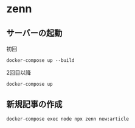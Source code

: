 # zenn

## サーバーの起動
初回
```shell
docker-compose up --build
```

2回目以降
```shell
docker-compose up
```

## 新規記事の作成
```shell
docker-compose exec node npx zenn new:article
```
